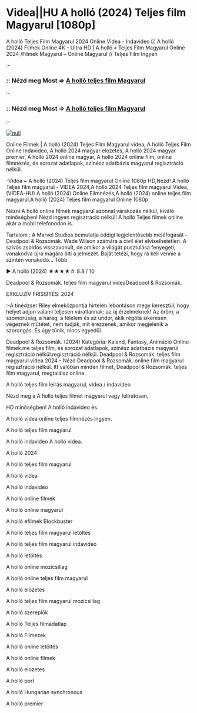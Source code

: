 # Videa||HU A holló (2024) Teljes film Magyarul [1080p]



A holló Teljes Film Magyarul 2024 Online Videa - Indavideo ☑ A holló (2024) Filmek Online 4K - Ultra HD | A holló « Teljes Film Magyarul Online 2024 /Filmek Magyarul – Online Magyarul // Teljes Film Ingyen

:-

### :: Nézd meg Most => [A holló teljes film Magyarul](https://popcornflix-hd.org/hu/movie/957452/a-holl.html)

:-

### :: Nézd meg Most => [A holló teljes film Magyarul](https://popcornflix-hd.org/hu/movie/957452/a-holl.html)

:-

[![null](https://static.wixstatic.com/media/855a25_043b5abeb4ae4d35ac003198e7fe56ed~mv2.gif)](https://popcornflix-hd.org/hu/movie/957452/a-holl.html)

Online Filmek | A holló (2024) Teljes Film Magyarul videa, A holló Teljes Film Online Indavideo, A holló 2024 magyar elozetes, A holló 2024 magyar premier, A holló 2024 online magyar, A holló 2024 online film, online filmnézés, és sorozat adatlapok, színész adatbázis magyarul regisztráció nélkül.

-Videa ~ A holló (2024) Teljes film magyarul Online 1080p HD,Nézd! A holló Teljes film magyarul - VIDEA 2024,A holló 2024 Teljes film magyarul Videa,(VIDEA-HU) A holló (2024) Online Filmnézés,A holló (2024) online teljes film magyarul,A holló (2024) Teljes film magyarul Online 1080p

Nézni A holló online filmek magyarul azonnal várakozás nélkül, kiváló minőségben! Nézd ingyen regisztráció nélkül! A holló Teljes filmek online akár a mobil telefonodon is.

Tartalom : A Marvel Studios bemutatja eddigi legjelentősebb meléfogását – Deadpool & Rozsomák. Wade Wilson számára a civil élet elviselhetetlen. A szívós zsoldos visszavonult, de amikor a világát pusztulása fenyegeti, vonakodva újra magára ölti a jelmezét. Baját tetézi, hogy rá kell vennie a szintén vonakodó… Több

▶️ A holló (2024) ★★★★☆ 8.8 / 10

Deadpool & Rozsomák. teljes film magyarul videaDeadpool & Rozsomák.

EXKLUZÍV FRISSÍTÉS: 2024

:-A tinédzser Riley elmeközpontja hirtelen lebontáson megy keresztül, hogy helyet adjon valami teljesen váratlannak: az új érzelmeknek! Az öröm, a szomorúság, a harag, a félelem és az undor, akik régóta sikeresen végeznek műtétet, nem tudják, mit érezzenek, amikor megjelenik a szorongás. És úgy tűnik, nincs egyedül.

Deadpool & Rozsomák. (2024) Kategória: Kaland, Fantasy, Animáció Online-filmek.me teljes film, és sorozat adatlapok, színész adatbázis magyarul regisztráció nélkül.regisztráció nélkül. Deadpool & Rozsomák. teljes film magyarul videa 2024 - Nézd Deadpool & Rozsomák. online film magyarul regisztráció nélkül. Itt valóban minden filmet, Deadpool & Rozsomák. teljes film magyarul, megtalálsz online.

A holló teljes film leírás magyarul, videa / indavideo

Nézd meg a A holló teljes filmet magyarul vagy feliratosan, 

HD minőségben! A holló indavideo és 

A holló videa online teljes filmnézés ingyen. 

A holló teljes film magyarul 

A holló indavideo A holló videa.

A holló 2024

A holló teljes film magyarul

A holló videa

A holló indavideo

A holló online filmek

A holló online magyarul

A holló efilmek Blockbuster

A holló teljes film magyarul letöltés

A holló teljes film magyarul indavideo

A holló letöltés

A holló online mozicsillag

A holló online teljes film magyarul

A holló előzetes

A holló teljes film magyarul mozicsillag

A holló szereplők

A holló Teljes filmadatlap

A holló Filmezek

A holló online letöltés

A holló online filmek

A holló elozetes

A holló port

A holló Hungarian synchronous

A holló premier
